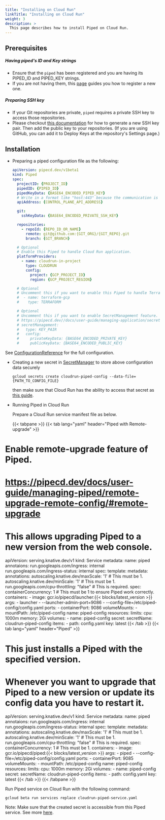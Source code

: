 ```yaml
---
title: "Installing on Cloud Run"
linkTitle: "Installing on Cloud Run"
weight: 3
description: >
  This page describes how to install Piped on Cloud Run.
---
```


## Prerequisites

##### Having piped's ID and Key strings
- Ensure that the `piped` has been registered and you are having its PIPED_ID and PIPED_KEY strings.
- If you are not having them, this [page](../../../user-guide/managing-controlplane/registering-a-piped/) guides you how to register a new one.

##### Preparing SSH key
- If your Git repositories are private, `piped` requires a private SSH key to access those repositories.
- Please checkout [this documentation](https://help.github.com/en/github/authenticating-to-github/generating-a-new-ssh-key-and-adding-it-to-the-ssh-agent) for how to generate a new SSH key pair. Then add the public key to your repositories. (If you are using GitHub, you can add it to Deploy Keys at the repository's Settings page.)

## Installation

- Preparing a piped configuration file as the following:

  ``` yaml
  apiVersion: pipecd.dev/v1beta1
  kind: Piped
  spec:
    projectID: {PROJECT_ID}
    pipedID: {PIPED_ID}
    pipedKeyData: {BASE64_ENCODED_PIPED_KEY}
    # Write in a format like "host:443" because the communication is done via gRPC.
    apiAddress: {CONTROL_PLANE_API_ADDRESS}

    git:
      sshKeyData: {BASE64_ENCODED_PRIVATE_SSH_KEY}

    repositories:
      - repoId: {REPO_ID_OR_NAME}
        remote: git@github.com:{GIT_ORG}/{GIT_REPO}.git
        branch: {GIT_BRANCH}

    # Optional
    # Enable this Piped to handle Cloud Run application.
    platformProviders:
      - name: cloudrun-in-project
        type: CLOUDRUN
        config:
          project: {GCP_PROJECT_ID}
          region: {GCP_PROJECT_REGION}

    # Optional
    # Uncomment this if you want to enable this Piped to handle Terraform application.
    #  - name: terraform-gcp
    #    type: TERRAFORM

    # Optional
    # Uncomment this if you want to enable SecretManagement feature.
    # https://pipecd.dev//docs/user-guide/managing-application/secret-management/
    # secretManagement:
    #   type: KEY_PAIR
    #   config:
    #     privateKeyData: {BASE64_ENCODED_PRIVATE_KEY}
    #     publicKeyData: {BASE64_ENCODED_PUBLIC_KEY}
  ```

See [ConfigurationReference](../../../user-guide/managing-piped/configuration-reference/) for the full configuration.

- Creating a new secret in [SecretManager](https://cloud.google.com/secret-manager/docs/creating-and-accessing-secrets) to store above configuration data securely

  ``` console
  gcloud secrets create cloudrun-piped-config --data-file={PATH_TO_CONFIG_FILE}
  ```

  then make sure that Cloud Run has the ability to access that secret as [this guide](https://cloud.google.com/run/docs/configuring/secrets#access-secret).

- Running Piped in Cloud Run

  Prepare a Cloud Run service manifest file as below.

  {{< tabpane >}}
  {{< tab lang="yaml" header="Piped with Remote-upgrade" >}}
# Enable remote-upgrade feature of Piped.
# https://pipecd.dev/docs/user-guide/managing-piped/remote-upgrade-remote-config/#remote-upgrade
# This allows upgrading Piped to a new version from the web console.

apiVersion: serving.knative.dev/v1
kind: Service
metadata:
  name: piped
  annotaions:
    run.googleapis.com/ingress: internal
    run.googleapis.com/ingress-status: internal
spec:
  template:
    metadata:
      annotations:
        autoscaling.knative.dev/maxScale: '1'           # This must be 1.
        autoscaling.knative.dev/minScale: '1'           # This must be 1.
        run.googleapis.com/cpu-throttling: "false"      # This is required.
    spec:
      containerConcurrency: 1                           # This must be 1 to ensure Piped work correctly.
      containers:
        - image: gcr.io/pipecd/launcher:{{< blocks/latest_version >}}
          args:
            - launcher
            - --launcher-admin-port=9086
            - --config-file=/etc/piped-config/config.yaml
          ports:
            - containerPort: 9086
          volumeMounts:
            - mountPath: /etc/piped-config
              name: piped-config
          resources:
            limits:
              cpu: 1000m
              memory: 2Gi
      volumes:
        - name: piped-config
          secret:
            secretName: cloudrun-piped-config
            items:
              - path: config.yaml
                key: latest
  {{< /tab >}}
  {{< tab lang="yaml" header="Piped" >}}
# This just installs a Piped with the specified version.
# Whenever you want to upgrade that Piped to a new version or update its config data you have to restart it.

apiVersion: serving.knative.dev/v1
kind: Service
metadata:
  name: piped
  annotaions:
    run.googleapis.com/ingress: internal
    run.googleapis.com/ingress-status: internal
spec:
  template:
    metadata:
      annotations:
        autoscaling.knative.dev/maxScale: '1'           # This must be 1.
        autoscaling.knative.dev/minScale: '1'           # This must be 1.
        run.googleapis.com/cpu-throttling: "false"      # This is required.
    spec:
      containerConcurrency: 1                           # This must be 1.
      containers:
        - image: gcr.io/pipecd/piped:{{< blocks/latest_version >}}
          args:
            - piped
            - --config-file=/etc/piped-config/config.yaml
          ports:
            - containerPort: 9085
          volumeMounts:
            - mountPath: /etc/piped-config
              name: piped-config
          resources:
            limits:
              cpu: 1000m
              memory: 2Gi
      volumes:
        - name: piped-config
          secret:
            secretName: cloudrun-piped-config
            items:
              - path: config.yaml
                key: latest
  {{< /tab >}}
  {{< /tabpane >}}

  Run Piped service on Cloud Run with the following command:

  ``` console
  gcloud beta run services replace cloudrun-piped-service.yaml
  ```

  Note: Make sure that the created secret is accessible from this Piped service. See more [here](https://cloud.google.com/run/docs/configuring/secrets#access-secret).
